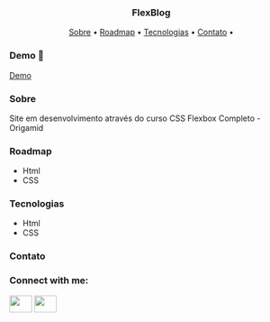 ### <p align="center">FlexBlog

<p align="center">
 <a href="#sobre">Sobre</a> •
 <a href="#roadmap">Roadmap</a> • 
 <a href="#tecnologias">Tecnologias</a> • 
 <a href="#contato">Contato</a> • 
</p>

### Demo 🚀
<a href="https://lucas-evang.github.io/Flexblog/">Demo </a>

### Sobre

Site em desenvolvimento através do curso CSS Flexbox Completo - Origamid

### Roadmap
<ul>
	<li>Html</li>
	<li>CSS</li>
</ul>

### Tecnologias
<ul>
	<li>Html</li>
	<li>CSS</li>
</ul>

### Contato
<h3 align="left">Connect with me:</h3>
<p align="left">

<a href="https://www.linkedin.com/in/lucas-costa-679889a9/" target="_blank"><img align="center" src="https://cdn.jsdelivr.net/npm/simple-icons@3.0.1/icons/linkedin.svg" alt="" height="30" width="40" /></a>
<a href="https://www.instagram.com/lucas_evang1/" target="_blank"><img align="center" src="https://cdn.jsdelivr.net/npm/simple-icons@3.0.1/icons/instagram.svg" alt="" height="30" width="40" /></a>

</p>
